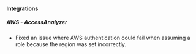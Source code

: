 
#### Integrations

##### AWS - AccessAnalyzer

- Fixed an issue where AWS authentication could fail when assuming a role because the region was set incorrectly.
